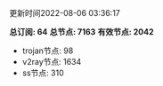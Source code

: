 更新时间2022-08-06 03:36:17

**总订阅: 64**
**总节点: 7163**
**有效节点: 2042**
- trojan节点: 98
- v2ray节点: 1634
- ss节点: 310

